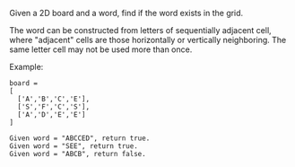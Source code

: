 <!--
 * @Author: shaqsnake
 * @Email: shaqsnake@gmail.com
 * @Date: 2019-08-15 15:57:16
 * @LastEditTime: 2019-08-15 15:57:58
 * @Description: 79. Word Search
 -->

Given a 2D board and a word, find if the word exists in the grid.

The word can be constructed from letters of sequentially adjacent cell, where "adjacent" cells are those horizontally or vertically neighboring. The same letter cell may not be used more than once.

Example:
```
board =
[
  ['A','B','C','E'],
  ['S','F','C','S'],
  ['A','D','E','E']
]

Given word = "ABCCED", return true.
Given word = "SEE", return true.
Given word = "ABCB", return false.
```
